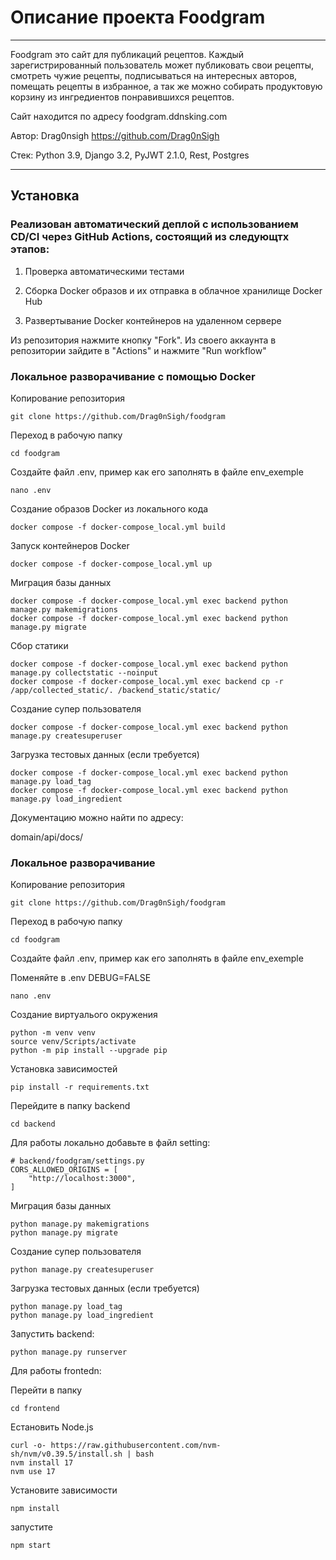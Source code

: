 <h1>Описание проекта Foodgram</h1>

***

Foodgram это сайт для публикаций рецептов. Каждый зарегистрированный пользователь может публиковать свои рецепты, смотреть чужие рецепты, подписываться на интересных авторов, помещать рецепты в избранное, а так же можно собирать продуктовую корзину из ингредиентов понравившихся рецептов.

Сайт находится по адресу foodgram.ddnsking.com

Автор: Drag0nsigh https://github.com/Drag0nSigh

Стек: Python 3.9, Django 3.2, PyJWT 2.1.0, Rest, Postgres

***

<h2>Установка</h2>

<h3>Реализован автоматический деплой с использованием CD/CI через GitHub Actions, состоящий из следующтх этапов:</h3>

1. Проверка автоматическими тестами

2. Сборка Docker образов и их отправка в облачное хранилище Docker Hub
  
3. Развертывание Docker контейнеров на удаленном сервере

Из репозитория нажмите кнопку "Fork". Из своего аккаунта в репозитории зайдите в "Actions" и нажмите "Run workflow"


<h3>Локальное разворачивание с помощью Docker</h3>

Копирование репозитория

```
git clone https://github.com/Drag0nSigh/foodgram
```

Переход в рабочую папку

```
cd foodgram
```

Создайте файл .env, пример как его заполнять в файле env_exemple

```
nano .env
```

Создание образов Docker из локального кода

```
docker compose -f docker-compose_local.yml build
```

Запуск контейнеров Docker

```
docker compose -f docker-compose_local.yml up
```

Миграция базы данных

```
docker compose -f docker-compose_local.yml exec backend python manage.py makemigrations
docker compose -f docker-compose_local.yml exec backend python manage.py migrate
```

Сбор статики

```
docker compose -f docker-compose_local.yml exec backend python manage.py collectstatic --noinput
docker compose -f docker-compose_local.yml exec backend cp -r /app/collected_static/. /backend_static/static/
```

Создание супер пользователя

```
docker compose -f docker-compose_local.yml exec backend python manage.py createsuperuser
```

Загрузка тестовых данных (если требуется)

```
docker compose -f docker-compose_local.yml exec backend python manage.py load_tag
docker compose -f docker-compose_local.yml exec backend python manage.py load_ingredient
```


Документацию можно найти по адресу:

domain/api/docs/

<h3>Локальное разворачивание</h3>

Копирование репозитория

```
git clone https://github.com/Drag0nSigh/foodgram
```

Переход в рабочую папку

```
cd foodgram
```

Создайте файл .env, пример как его заполнять в файле env_exemple

Поменяйте в .env DEBUG=FALSE

```
nano .env
```

Создание виртуалього окружения

```
python -m venv venv
source venv/Scripts/activate
python -m pip install --upgrade pip
```

Установка зависимостей

```
pip install -r requirements.txt
```

Перейдите в папку backend

```
cd backend
```

Для работы локально добавьте в файл setting:

```
# backend/foodgram/settings.py
CORS_ALLOWED_ORIGINS = [
    "http://localhost:3000",
]
```

Миграция базы данных

```
python manage.py makemigrations
python manage.py migrate
```



Создание супер пользователя

```
python manage.py createsuperuser
```

Загрузка тестовых данных (если требуется)

```
python manage.py load_tag
python manage.py load_ingredient
```

Запустить backend:

```
python manage.py runserver
```

Для работы frontedn:

Перейти в папку 

```
cd frontend
```

Ecтановить Node.js 

```
curl -o- https://raw.githubusercontent.com/nvm-sh/nvm/v0.39.5/install.sh | bash
nvm install 17
nvm use 17
```

Установите зависимости

```
npm install
```

запустите

```
npm start
```


